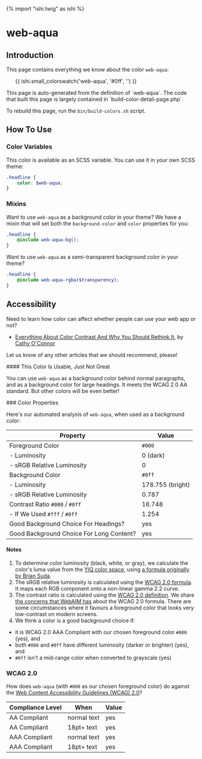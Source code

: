 {% import "ishi.twig" as ishi %}
# web-aqua

## Introduction

This page contains everything we know about the color `web-aqua`:

<div class="grid">
    <div class="cell">
        <div class="swatch">
            <ul>
                {{ ishi.small_colorswatch('web-aqua', '#0ff', '') }}
            </ul>
        </div>
    </div>
</div>

<div class="callout attention" markdown="1">
This page is auto-generated from the definition of `web-aqua`. The code that built this page is largely contained in `build-color-detail-page.php`.

To rebuild this page, run the `bin/build-colors.sh` script.
</div>

## How To Use

### Color Variables

This color is available as an SCSS variable. You can use it in your own SCSS theme:

```scss
.headline {
    color: $web-aqua;
}
```

### Mixins

Want to use `web-aqua` as a background color in your theme? We have a mixin that will set both the `background-color` and `color` properties for you:

```scss
.headline {
    @include web-aqua-bg();
}
```

Want to use `web-aqua` as a semi-transparent background color in your theme?

```scss
.headline {
    @include web-aqua-rgba($transparency);
}
```

## Accessibility

Need to learn how color can affect whether people can use your web app or not?

* [Everything About Color Contrast And Why You Should Rethink It](https://www.smashingmagazine.com/2014/10/color-contrast-tips-and-tools-for-accessibility/), by [Cathy O'Connor](http://www.twitter.com/cagocon)

Let us know of any other articles that we should recommend, please!
<div class="callout warning" markdown="1">
#### This Color Is Usable, Just Not Great

You can use `web-aqua` as a background color behind normal paragraphs, and as a background color for large headings. It meets the WCAG 2.0 AA standard. But other colors will be even better!
</div>
### Color Properties

Here's our automated analysis of `web-aqua`, when used as a background color:

Property | Value
---------|------
Foreground Color | `#000`
- Luminosity | 0 (dark)
- sRGB Relative Luminosity | 0
Background Color | `#0ff`
- Luminosity | 178.755 (bright)
- sRGB Relative Luminosity | 0.787
Contrast Ratio `#000` / `#0ff` | 16.748
- If We Used `#fff` / `#0ff` | 1.254
Good Background Choice For Headings? | yes
Good Background Choice For Long Content? | yes

#### Notes

1. To determine color luminosity (black, white, or gray), we calculate the color's luma value from the [YIQ color space](https://en.wikipedia.org/wiki/YIQ), using [a formula originally by Brian Suda](https://24ways.org/2010/calculating-color-contrast/).
1. The sRGB relative luminosity is calculated using the [WCAG 2.0 formula](https://www.w3.org/TR/WCAG20/#relativeluminancedef). It maps each RGB component onto a non-linear gamma 2.2 curve.
1. The contrast ratio is calculated using the [WCAG 2.0 definition](https://www.w3.org/TR/2008/REC-WCAG20-20081211/#contrast-ratiodef). We share [the concerns that WebAIM has](http://webaim.org/blog/wcag-2-1-feedback/) about the WCAG 2.0 formula. There are some circumstances where it favours a foreground color that looks very low-contrast on modern screens.
1. We think a color is a good background choice if:
  - it is WCAG 2.0 AAA Compliant with our chosen foreground color `#000` (yes), and
  - both `#000` and `#0ff` have different luminosity (darker or brighter) (yes), and
  - `#0ff` isn't a mid-range color when converted to grayscale (yes)

### WCAG 2.0

How does `web-aqua` (with `#000` as our chosen foreground color) do against the [Web Content Accessibility Guidelines (WCAG) 2.0](https://www.w3.org/TR/WCAG20/)?

Compliance Level | When | Value
-----------------|------|------
AA Compliant | normal text | yes
AA Compliant | 18pt+ text | yes
AAA Compliant | normal text | yes
AAA Compliant | 18pt+ text | yes